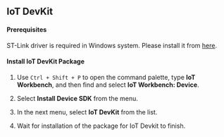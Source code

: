 ## IoT DevKit

#### Prerequisites
ST-Link driver is required in Windows system. Please install it from [here](http://www.st.com/en/development-tools/stsw-link009.html).

#### Install IoT DevKit Package
1. Use `Ctrl + Shift + P` to open the command palette, type **IoT Workbench**, and then find and select **IoT Workbench: Device**.

2. Select **Install Device SDK** from the menu.

3. In the next menu, select **IoT DevKit** from the list.

4. Wait for installation of the package for IoT Devkit to finish.